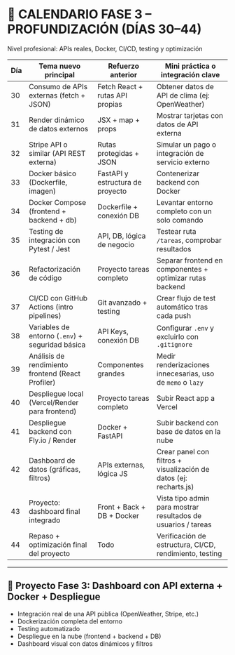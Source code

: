 # 🧠 CALENDARIO FASE 3 – PROFUNDIZACIÓN (DÍAS 30–44)

Nivel profesional: APIs reales, Docker, CI/CD, testing y optimización

| Día | Tema nuevo principal                            | Refuerzo anterior                            | Mini práctica o integración clave                                     |
|-----|--------------------------------------------------|-----------------------------------------------|----------------------------------------------------------------------|
| 30  | Consumo de APIs externas (fetch + JSON)          | Fetch React + rutas API propias               | Obtener datos de API de clima (ej: OpenWeather)                      |
| 31  | Render dinámico de datos externos                | JSX + map + props                             | Mostrar tarjetas con datos de API externa                            |
| 32  | Stripe API o similar (API REST externa)          | Rutas protegidas + JSON                       | Simular un pago o integración de servicio externo                    |
| 33  | Docker básico (Dockerfile, imagen)               | FastAPI y estructura de proyecto              | Contenerizar backend con Docker                                      |
| 34  | Docker Compose (frontend + backend + db)         | Dockerfile + conexión DB                      | Levantar entorno completo con un solo comando                        |
| 35  | Testing de integración con Pytest / Jest         | API, DB, lógica de negocio                    | Testear ruta `/tareas`, comprobar resultados                         |
| 36  | Refactorización de código                        | Proyecto tareas completo                      | Separar frontend en componentes + optimizar rutas backend            |
| 37  | CI/CD con GitHub Actions (intro pipelines)       | Git avanzado + testing                        | Crear flujo de test automático tras cada push                        |
| 38  | Variables de entorno (`.env`) + seguridad básica | API Keys, conexión DB                         | Configurar `.env` y excluirlo con `.gitignore`                      |
| 39  | Análisis de rendimiento frontend (React Profiler)| Componentes grandes                           | Medir renderizaciones innecesarias, uso de `memo` o `lazy`          |
| 40  | Despliegue local (Vercel/Render para frontend)   | Proyecto tareas completo                      | Subir React app a Vercel                                             |
| 41  | Despliegue backend con Fly.io / Render           | Docker + FastAPI                              | Subir backend con base de datos en la nube                          |
| 42  | Dashboard de datos (gráficas, filtros)           | APIs externas, lógica JS                      | Crear panel con filtros + visualización de datos (ej: recharts.js)  |
| 43  | Proyecto: dashboard final integrado              | Front + Back + DB + Docker                    | Vista tipo admin para mostrar resultados de usuarios / tareas       |
| 44  | Repaso + optimización final del proyecto         | Todo                                           | Verificación de estructura, CI/CD, rendimiento, testing              |

---

## 🧪 Proyecto Fase 3: Dashboard con API externa + Docker + Despliegue

- Integración real de una API pública (OpenWeather, Stripe, etc.)
- Dockerización completa del entorno
- Testing automatizado
- Despliegue en la nube (frontend + backend + DB)
- Dashboard visual con datos dinámicos y filtros